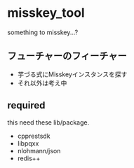 # misskey_tool
something to misskey...?

## フューチャーのフィーチャー
 - 芋づる式にMisskeyインスタンスを探す
 - それ以外は考え中

## required
this need these lib/package.
 - cpprestsdk
 - libpqxx
 - nlohmann/json
 - redis++